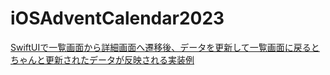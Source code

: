# iOSAdventCalendar2023

[SwiftUIで一覧画面から詳細画面へ遷移後、データを更新して一覧画面に戻るとちゃんと更新されたデータが反映される実装例](https://qiita.com/hukusuke1007/items/de787cb97d7e7f75f037)